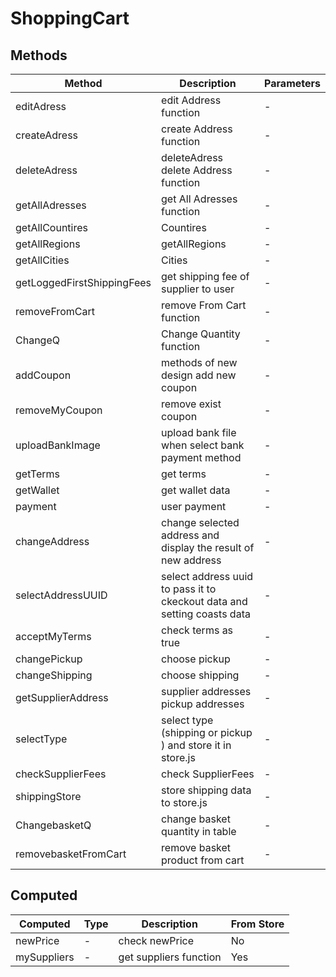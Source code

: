 # ShoppingCart

## Methods

<!-- @vuese:ShoppingCart:methods:start -->
|Method|Description|Parameters|
|---|---|---|
|editAdress|edit Address function|-|
|createAdress|create Address function|-|
|deleteAdress|deleteAdress delete Address function|-|
|getAllAdresses|get All Adresses function|-|
|getAllCountires|Countires|-|
|getAllRegions|getAllRegions|-|
|getAllCities|Cities|-|
|getLoggedFirstShippingFees|get shipping fee of supplier to user|-|
|removeFromCart|remove From Cart function|-|
|ChangeQ|Change Quantity function|-|
|addCoupon|methods of new design add new coupon|-|
|removeMyCoupon|remove exist coupon|-|
|uploadBankImage|upload bank file when select bank payment method|-|
|getTerms|get terms|-|
|getWallet|get wallet data|-|
|payment|user payment|-|
|changeAddress|change selected address and display the result of new address|-|
|selectAddressUUID|select address uuid to pass it to ckeckout data and setting coasts data|-|
|acceptMyTerms|check terms as true|-|
|changePickup|choose pickup|-|
|changeShipping|choose shipping|-|
|getSupplierAddress|supplier addresses pickup addresses|-|
|selectType|select type (shipping or pickup ) and store it in store.js|-|
|checkSupplierFees|check SupplierFees|-|
|shippingStore|store shipping data to store.js|-|
|ChangebasketQ|change basket quantity  in table|-|
|removebasketFromCart|remove basket product from cart|-|

<!-- @vuese:ShoppingCart:methods:end -->


## Computed

<!-- @vuese:ShoppingCart:computed:start -->
|Computed|Type|Description|From Store|
|---|---|---|---|
|newPrice|-|check newPrice|No|
|mySuppliers|-|get suppliers function|Yes|

<!-- @vuese:ShoppingCart:computed:end -->


